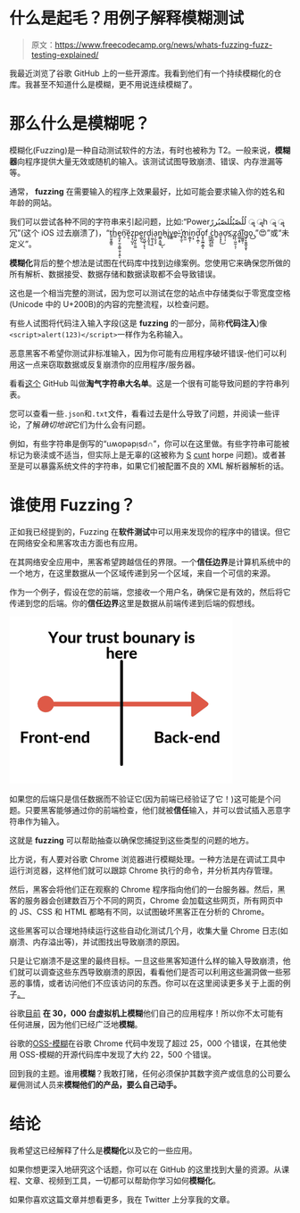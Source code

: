 # 什么是起毛？用例子解释模糊测试

> 原文：<https://www.freecodecamp.org/news/whats-fuzzing-fuzz-testing-explained/>

我最近浏览了谷歌 GitHub 上的一些开源库。我看到他们有一个持续模糊化的仓库。我甚至不知道什么是模糊，更不用说连续模糊了。

# 那么什么是模糊呢？

模糊化(Fuzzing)是一种自动测试软件的方法，有时也被称为 T2。一般来说，**模糊器**向程序提供大量无效或随机的输入。该测试试图导致崩溃、错误、内存泄漏等等。

通常， **fuzzing** 在需要输入的程序上效果最好，比如可能会要求输入你的姓名和年龄的网站。

我们可以尝试各种不同的字符串来引起问题，比如:“Powerلُلُصّبُلُلصّبُررً ॣ ॣh ॣ ॣ冗”(这个 iOS 过去崩溃了)，“ṯ̤͍̥͇͈h̲́e͏͓̼̗̙̼̣͔͇̜̱̠͓͍ͅn͕͠e̗̱z̘̝̜̺͙p̤̺̹͍̯͚e̠̻̠͜r̨̤͍̺̖͔̖̖d̠̟̭̬̝͟i̦͖̩͓͔̤a̠̗̬͉̙n͚̻̞̰͚͜ͅh̵͉i̳̞v̢͇ḙ͎͟-҉̭̩̼͔m̤̭̫i͕͇̝̦n̗͙ḍ̟̯̲͕͞ǫ̟̯̰̲͙̻̝f ̪̰̰̗̖̭̘͘c̦͍̲̞͍̩̙ḥ͚a̮͎̟̙͜ơ̩̹͎s̤.̝̝҉z̡̖̜͖̰̣͉̜a͖̰͙̬͡l̲̫̳͍̩g̡̟̼̱͚̞̬ͅo̗͜.̟”😍”或“未定义”。

**模糊化**背后的整个想法是试图在代码库中找到边缘案例。您使用它来确保您所做的所有解析、数据接受、数据存储和数据读取都不会导致错误。

这也是一个相当完整的测试，因为您可以测试在您的站点中存储类似于零宽度空格(Unicode 中的 U+200B)的内容的完整流程，以检查问题。

有些人试图将代码注入输入字段(这是 **fuzzing** 的一部分，简称**代码注入**)像`<script>alert(123)</script>`一样作为名称输入。

恶意黑客不希望你测试非标准输入，因为你可能有应用程序破坏错误-他们可以利用这一点来窃取数据或反复崩溃你的应用程序/服务器。

看看[这个](https://github.com/minimaxir/big-list-of-naughty-strings) GitHub 叫做**淘气字符串大名单**。这是一个很有可能导致问题的字符串列表。

您可以查看一些`.json`和`.txt`文件，看看过去是什么导致了问题，并阅读一些评论，了解*确切地说*它们为什么会有问题。

例如，有些字符串是倒写的“uʍopǝpᴉsd∩”，你可以在这里做。有些字符串可能被标记为亵渎或不适当，但实际上是无辜的(这被称为 [S](https://en.wikipedia.org/wiki/Scunthorpe_problem) [cunt](https://en.wikipedia.org/wiki/Scunthorpe_problem) horpe 问题)。或者甚至是可以暴露系统文件的字符串，如果它们被配置不良的 XML 解析器解析的话。

# 谁使用 Fuzzing？

正如我已经提到的，Fuzzing 在**软件测试**中可以用来发现你的程序中的错误。但它在网络安全和黑客攻击方面也有应用。

在其网络安全应用中，黑客希望跨越信任的界限。一个**信任边界**是计算机系统中的一个地方，在这里数据从一个区域传递到另一个区域，来自一个可信的来源。

作为一个例子，假设在您的前端，您接收一个用户名，确保它是有效的，然后将它传递到您的后端。你的**信任边界**这里是数据从前端传递到后端的假想线。

![trust-boundary](img/4f2da29bb6c9542945a38b7f222f8434.png)

如果您的后端只是信任数据而不验证它(因为前端已经验证了它！)这可能是个问题。只要黑客能够通过你的前端检查，他们就被**信任**输入，并可以尝试插入恶意字符串作为输入。

这就是 **fuzzing** 可以帮助抽查以确保您捕捉到这些类型的问题的地方。

比方说，有人要对谷歌 Chrome 浏览器进行模糊处理。一种方法是在调试工具中运行浏览器，这样他们就可以跟踪 Chrome 执行的命令，并分析其内存管理。

然后，黑客会将他们正在观察的 Chrome 程序指向他们的一台服务器。然后，黑客的服务器会创建数百万个不同的网页，Chrome 会加载这些网页，所有网页中的 JS、CSS 和 HTML 都略有不同，以试图破坏黑客正在分析的 Chrome。

这些黑客可以合理地持续运行这些自动化测试几个月，收集大量 Chrome 日志(如崩溃、内存溢出等)，并试图找出导致崩溃的原因。

只是让它崩溃不是这里的最终目标。一旦这些黑客知道什么样的输入导致崩溃，他们就可以调查这些东西导致崩溃的原因，看看他们是否可以利用这些漏洞做一些邪恶的事情，或者访问他们不应该访问的东西。你可以在这里阅读更多关于上面的例子[。](https://www.wired.com/2016/06/hacker-lexicon-fuzzing/)

谷歌[目前](https://google.github.io/clusterfuzz/) **在 30，000 台虚拟机上模糊**他们自己的应用程序！所以你不太可能有任何进展，因为他们已经广泛地**模糊**。

谷歌的[OSS-模糊](https://github.com/google/oss-fuzz)在谷歌 Chrome 代码中发现了超过 25，000 个错误，在其他使用 OSS-模糊的开源代码库中发现了大约 22，500 个错误。

回到我的主题。谁用**模糊**？我敢打赌，任何必须保护其数字资产或信息的公司要么雇佣测试人员来**模糊他们的产品，要么自己动手。**

# **结论**

我希望这已经解释了什么是**模糊化**以及它的一些应用。

如果你想更深入地研究这个话题，你可以在 GitHub 的这里找到大量的资源。从课程、文章、视频到工具，一切都可以帮助你学习如何**模糊化**。

如果你喜欢这篇文章并想看更多，我在 Twitter 上分享我的文章。